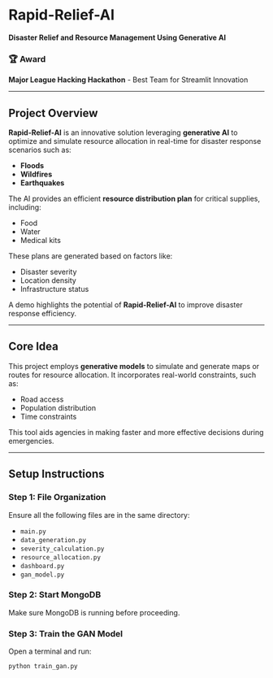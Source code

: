 # Rapid-Relief-AI  
**Disaster Relief and Resource Management Using Generative AI**  

### **🏆 Award**  
**Major League Hacking Hackathon** - Best Team for Streamlit Innovation  

---

## **Project Overview**  
**Rapid-Relief-AI** is an innovative solution leveraging **generative AI** to optimize and simulate resource allocation in real-time for disaster response scenarios such as:  
- **Floods**  
- **Wildfires**  
- **Earthquakes**  

The AI provides an efficient **resource distribution plan** for critical supplies, including:  
- Food  
- Water  
- Medical kits  

These plans are generated based on factors like:  
- Disaster severity  
- Location density  
- Infrastructure status  

A demo highlights the potential of **Rapid-Relief-AI** to improve disaster response efficiency.  

---

## **Core Idea**  
This project employs **generative models** to simulate and generate maps or routes for resource allocation. It incorporates real-world constraints, such as:  
- Road access  
- Population distribution  
- Time constraints  

This tool aids agencies in making faster and more effective decisions during emergencies.  

---

## **Setup Instructions**  

### **Step 1: File Organization**  
Ensure all the following files are in the same directory:  
- `main.py`  
- `data_generation.py`  
- `severity_calculation.py`  
- `resource_allocation.py`  
- `dashboard.py`  
- `gan_model.py`  

### **Step 2: Start MongoDB**  
Make sure MongoDB is running before proceeding.

### **Step 3: Train the GAN Model**  
Open a terminal and run:  
```bash
python train_gan.py
